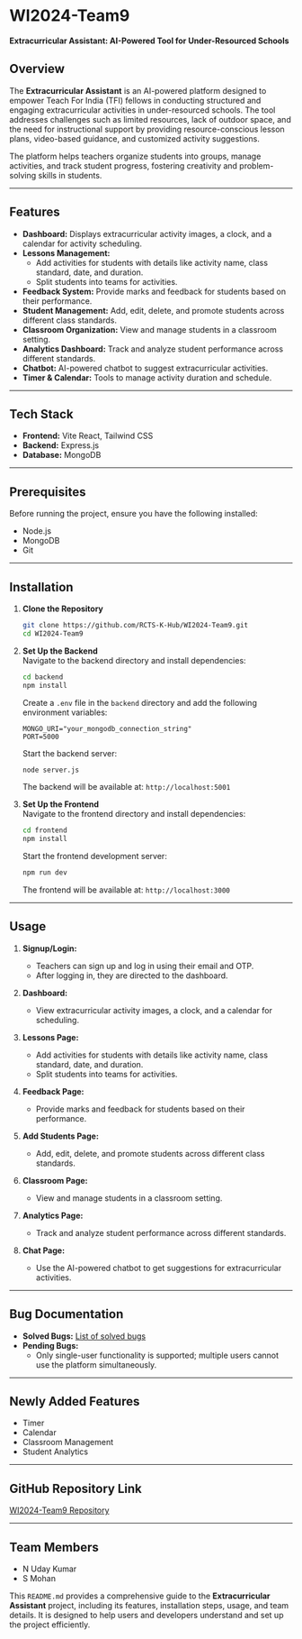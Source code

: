 # WI2024-Team9  
**Extracurricular Assistant: AI-Powered Tool for Under-Resourced Schools**  

## Overview  
The **Extracurricular Assistant** is an AI-powered platform designed to empower Teach For India (TFI) fellows in conducting structured and engaging extracurricular activities in under-resourced schools. The tool addresses challenges such as limited resources, lack of outdoor space, and the need for instructional support by providing resource-conscious lesson plans, video-based guidance, and customized activity suggestions.  

The platform helps teachers organize students into groups, manage activities, and track student progress, fostering creativity and problem-solving skills in students.  

---

## Features  
- **Dashboard:** Displays extracurricular activity images, a clock, and a calendar for activity scheduling.  
- **Lessons Management:**  
  - Add activities for students with details like activity name, class standard, date, and duration.  
  - Split students into teams for activities.  
- **Feedback System:** Provide marks and feedback for students based on their performance.  
- **Student Management:** Add, edit, delete, and promote students across different class standards.  
- **Classroom Organization:** View and manage students in a classroom setting.  
- **Analytics Dashboard:** Track and analyze student performance across different standards.  
- **Chatbot:** AI-powered chatbot to suggest extracurricular activities.  
- **Timer & Calendar:** Tools to manage activity duration and schedule.  

---

## Tech Stack  
- **Frontend:** Vite React, Tailwind CSS  
- **Backend:** Express.js  
- **Database:** MongoDB  

---

## Prerequisites  
Before running the project, ensure you have the following installed:  
- Node.js  
- MongoDB  
- Git  

---

## Installation  
1. **Clone the Repository**  
   ```bash  
   git clone https://github.com/RCTS-K-Hub/WI2024-Team9.git  
   cd WI2024-Team9  
   ```  

2. **Set Up the Backend**  
   Navigate to the backend directory and install dependencies:  
   ```bash  
   cd backend  
   npm install  
   ```  

   Create a `.env` file in the `backend` directory and add the following environment variables:  
   ```env  
   MONGO_URI="your_mongodb_connection_string"  
   PORT=5000  
   ```  

   Start the backend server:  
   ```bash  
   node server.js  
   ```  
   The backend will be available at: `http://localhost:5001`  

3. **Set Up the Frontend**  
   Navigate to the frontend directory and install dependencies:  
   ```bash  
   cd frontend  
   npm install  
   ```  

   Start the frontend development server:  
   ```bash  
   npm run dev  
   ```  
   The frontend will be available at: `http://localhost:3000`  

---

## Usage  
1. **Signup/Login:**  
   - Teachers can sign up and log in using their email and OTP.  
   - After logging in, they are directed to the dashboard.  

2. **Dashboard:**  
   - View extracurricular activity images, a clock, and a calendar for scheduling.  

3. **Lessons Page:**  
   - Add activities for students with details like activity name, class standard, date, and duration.  
   - Split students into teams for activities.  

4. **Feedback Page:**  
   - Provide marks and feedback for students based on their performance.  

5. **Add Students Page:**  
   - Add, edit, delete, and promote students across different class standards.  

6. **Classroom Page:**  
   - View and manage students in a classroom setting.  

7. **Analytics Page:**  
   - Track and analyze student performance across different standards.  

8. **Chat Page:**  
   - Use the AI-powered chatbot to get suggestions for extracurricular activities.  

---

## Bug Documentation  
- **Solved Bugs:** [List of solved bugs](https://github.com/RCTS-K-Hub/WI2024-Team9/issues?q=is%3Aissue%20state%3Aclosed)  
- **Pending Bugs:**  
  - Only single-user functionality is supported; multiple users cannot use the platform simultaneously.  

---

## Newly Added Features  
- Timer  
- Calendar  
- Classroom Management  
- Student Analytics  

---

## GitHub Repository Link  
[WI2024-Team9 Repository](https://github.com/RCTS-K-Hub/WI2024-Team9)  

---

## Team Members  
- N Uday Kumar  
- S Mohan  



This `README.md` provides a comprehensive guide to the **Extracurricular Assistant** project, including its features, installation steps, usage, and team details. It is designed to help users and developers understand and set up the project efficiently.
